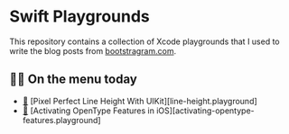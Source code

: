 # Swift Playgrounds

This repository contains a collection of Xcode playgrounds that I used to write the blog posts from [bootstragram.com][1].

## 🧑‍🍳 On the menu today

- [📜][3] [Pixel Perfect Line Height With UIKit][line-height.playground]
- [📜][2] [Activating OpenType Features in iOS][activating-opentype-features.playground]

[1]: https://bootstragram.com
[2]: https://bootstragram.com/blog/activating-open-type-features-ios/
[3]: https://bootstragram.com/blog/line-height-with-uikit/
